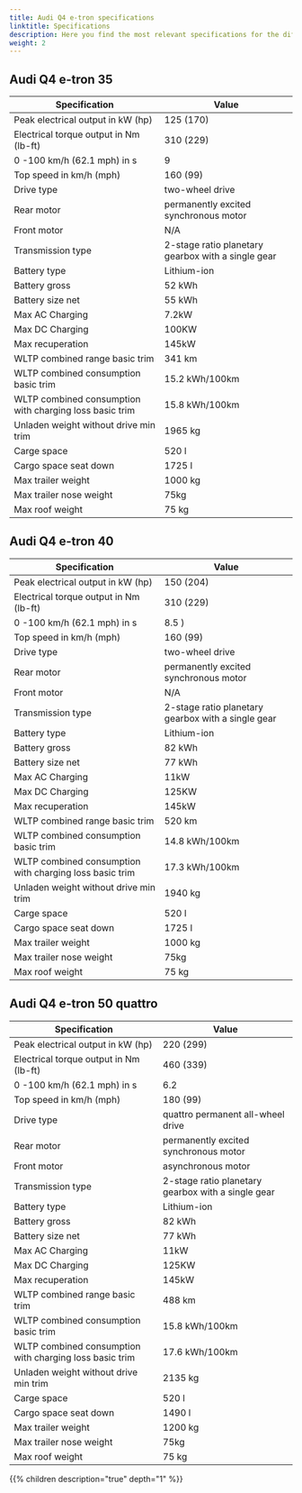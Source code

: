 ```yaml
---
title: Audi Q4 e-tron specifications
linktitle: Specifications
description: Here you find the most relevant specifications for the different Q4 e-tron variants
weight: 2
---
```



## Audi Q4 e-tron 35

| Specification      | Value |
| ----------- | ----------- |
| Peak electrical output in kW (hp) | 125 (170) |
| Electrical torque output in Nm (lb-ft) | 	310 (229) |
| 0 -100 km/h (62.1 mph) in s | 9 |
| Top speed in km/h (mph)| 160 (99) |
| Drive type | two-wheel drive |
| Rear motor | permanently excited synchronous motor |
| Front motor | N/A |
| Transmission type | 2-stage ratio planetary gearbox with a single gear |
| Battery type | Lithium-ion  |
| Battery gross | 52   kWh |
| Battery size net | 55 kWh |
| Max AC Charging | 7.2kW |
| Max DC Charging | 100KW |
| Max recuperation | 145kW |
| WLTP combined range basic trim  | 341 km       |
| WLTP combined consumption basic trim    | 15.2 kWh/100km        |
| WLTP combined consumption with charging loss basic trim | 15.8 kWh/100km |
| Unladen weight without drive min trim    | 1965 kg       |
| Carge space | 520 l |
| Cargo space seat down | 1725 l |
| Max trailer weight | 1000 kg |
| Max trailer nose weight | 75kg |
| Max roof weight | 75 kg |

## Audi Q4 e-tron 40 

| Specification      | Value |
| ----------- | ----------- |
| Peak electrical output in kW (hp) | 150 (204) |
| Electrical torque output in Nm (lb-ft) | 310 (229) |
| 0 -100 km/h (62.1 mph) in s | 8.5 ) |
| Top speed in km/h (mph)| 160 (99) |
| Drive type |  two-wheel drive |
| Rear motor | permanently excited synchronous motor |
| Front motor | N/A |
| Transmission type | 2-stage ratio planetary gearbox with a single gear |
| Battery type | Lithium-ion  |
| Battery gross | 82   kWh |
| Battery size net | 77 kWh |
| Max AC Charging | 11kW |
| Max DC Charging | 125KW |
| Max recuperation | 145kW |
| WLTP combined range basic trim  | 520 km       |
| WLTP combined consumption basic trim    | 14.8 kWh/100km        |
| WLTP combined consumption with charging loss basic trim | 17.3 kWh/100km |
| Unladen weight without drive min trim    | 1940 kg       |
| Carge space | 520 l |
| Cargo space seat down | 1725 l |
| Max trailer weight | 1000 kg |
| Max trailer nose weight | 75kg |
| Max roof weight | 75 kg |

## Audi Q4 e-tron 50 quattro

| Specification      | Value |
| ----------- | ----------- |
| Peak electrical output in kW (hp) | 220 (299) |
| Electrical torque output in Nm (lb-ft) | 460 (339) |
| 0 -100 km/h (62.1 mph) in s | 6.2  |
| Top speed in km/h (mph)| 180 (99) |
| Drive type | quattro permanent all-wheel drive |
| Rear motor | permanently excited synchronous motor |
| Front motor | asynchronous motor |
| Transmission type | 2-stage ratio planetary gearbox with a single gear |
| Battery type | Lithium-ion  |
| Battery gross | 82   kWh |
| Battery size net | 77 kWh |
| Max AC Charging | 11kW |
| Max DC Charging | 125KW |
| Max recuperation | 145kW |
| WLTP combined range basic trim  | 488 km       |
| WLTP combined consumption basic trim    | 15.8 kWh/100km        |
| WLTP combined consumption with charging loss basic trim | 17.6 kWh/100km |
| Unladen weight without drive min trim    | 2135 kg       |
| Carge space | 520 l |
| Cargo space seat down | 1490 l |
| Max trailer weight | 1200 kg |
| Max trailer nose weight | 75kg |
| Max roof weight | 75 kg |


{{% children description="true" depth="1" %}}
